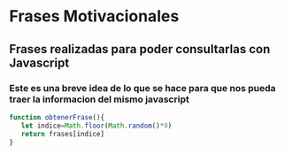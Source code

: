 # Frases Motivacionales 
## Frases realizadas para poder consultarlas con Javascript
### Este es una breve idea de lo que se hace para que nos pueda traer la informacion del mismo javascript 
 ```Javascript
function obtenerFrase(){
    let indice=Math.floor(Math.random()*9)
    return frases[indice]
}
```

